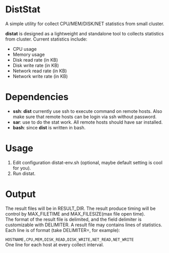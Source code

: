 DistStat
========

A simple utility for collect CPU/MEM/DISK/NET statistics from small cluster.

<b>distat</b> is designed as a lightweight and standalone tool to collects statistics 
from cluster. Current statistics include:
<ul>
    <li>CPU usage</li>
    <li>Memory usage</li>
    <li>Disk read rate (in KB)</li>
    <li>Disk write rate (in KB)</li>
    <li>Network read rate (in KB)</li>
    <li>Network write rate (in KB)</li>
</ul> 

Dependencies
============
<ul>
    <li><b>ssh</b>: <b>dist</b> currently use ssh to execute command on remote hosts.
             Also make sure that remote hosts can be login via ssh without password.</li>
    <li><b>sar</b>: use to do the stat work. All remote hosts should have sar installed.</li>
    <li><b>bash</b>: since <b>dist</b> is written in bash.</li>
    
</ul>

Usage
=====

<ol>
    <li>Edit configuration distat-env.sh (optional, maybe default setting is cool for you).</li>
    <li>Run distat.</li>
</ol>

Output
======
The result files will be in RESULT_DIR. The result produce timing will be control by 
MAX_FILETIME and MAX_FILESIZE(max file open time).<br/>
The format of the result file is delimited, and the field delimiter is customizable
with DELIMITER. A result file may contains lines of statistics. Each line is of format
(take DELIMITER=, for example):<br/>
<code>
HOSTNAME,CPU,MEM,DISK_READ,DISK_WRITE,NET_READ,NET_WRITE
</code>
<br/>
One line for each host at every collect interval.<br/>


